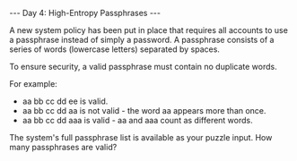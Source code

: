 --- Day 4: High-Entropy Passphrases ---

A new system policy has been put in place that requires all accounts to use a passphrase instead of simply a password. A passphrase consists of a series of words (lowercase letters) separated by spaces.

To ensure security, a valid passphrase must contain no duplicate words.

For example:

 * aa bb cc dd ee is valid.
 * aa bb cc dd aa is not valid - the word aa appears more than once.
 * aa bb cc dd aaa is valid - aa and aaa count as different words.

The system's full passphrase list is available as your puzzle input. How many passphrases are valid?